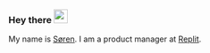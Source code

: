 <h3> Hey there <img src="https://media.giphy.com/media/hvRJCLFzcasrR4ia7z/giphy.gif" width="25px"> </h3>

My name is [Søren](https://sorenrood.com/links.html). I am a product manager at [Replit](https://replit.com).
